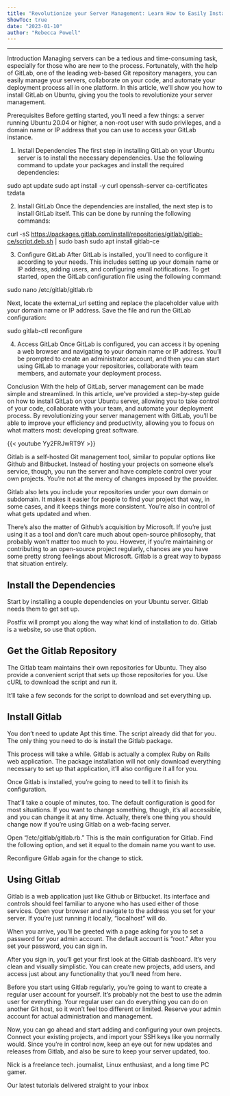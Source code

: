 ```yaml
---
title: "Revolutionize your Server Management: Learn How to Easily Install Gitlab on Ubuntu!"
ShowToc: true 
date: "2023-01-10"
author: "Rebecca Powell"
---
```

*****
Introduction
Managing servers can be a tedious and time-consuming task, especially for those who are new to the process. Fortunately, with the help of GitLab, one of the leading web-based Git repository managers, you can easily manage your servers, collaborate on your code, and automate your deployment process all in one platform. In this article, we’ll show you how to install GitLab on Ubuntu, giving you the tools to revolutionize your server management.

Prerequisites
Before getting started, you’ll need a few things: a server running Ubuntu 20.04 or higher, a non-root user with sudo privileges, and a domain name or IP address that you can use to access your GitLab instance.

1. Install Dependencies
The first step in installing GitLab on your Ubuntu server is to install the necessary dependencies. Use the following command to update your packages and install the required dependencies:

sudo apt update
sudo apt install -y curl openssh-server ca-certificates tzdata

2. Install GitLab
Once the dependencies are installed, the next step is to install GitLab itself. This can be done by running the following commands:

curl -sS https://packages.gitlab.com/install/repositories/gitlab/gitlab-ce/script.deb.sh | sudo bash
sudo apt install gitlab-ce

3. Configure GitLab
After GitLab is installed, you’ll need to configure it according to your needs. This includes setting up your domain name or IP address, adding users, and configuring email notifications. To get started, open the GitLab configuration file using the following command:

sudo nano /etc/gitlab/gitlab.rb

Next, locate the external_url setting and replace the placeholder value with your domain name or IP address. Save the file and run the GitLab configuration:

sudo gitlab-ctl reconfigure

4. Access GitLab
Once GitLab is configured, you can access it by opening a web browser and navigating to your domain name or IP address. You’ll be prompted to create an administrator account, and then you can start using GitLab to manage your repositories, collaborate with team members, and automate your deployment process.

Conclusion
With the help of GitLab, server management can be made simple and streamlined. In this article, we’ve provided a step-by-step guide on how to install GitLab on your Ubuntu server, allowing you to take control of your code, collaborate with your team, and automate your deployment process. By revolutionizing your server management with GitLab, you’ll be able to improve your efficiency and productivity, allowing you to focus on what matters most: developing great software.

{{< youtube Yy2FRJwRT9Y >}} 



Gitlab is a self-hosted Git management tool, similar to popular options like Github and Bitbucket. Instead of hosting your projects on someone else’s service, though, you run the server and have complete control over your own projects. You’re not at the mercy of changes imposed by the provider.
 
Gitlab also lets you include your repositories under your own domain or subdomain. It makes it easier for people to find your project that way, in some cases, and it keeps things more consistent. You’re also in control of what gets updated and when.
 
There’s also the matter of Github’s acquisition by Microsoft. If you’re just using it as a tool and don’t care much about open-source philosophy, that probably won’t matter too much to you. However, if you’re maintaining or contributing to an open-source project regularly, chances are you have some pretty strong feelings about Microsoft. Gitlab is a great way to bypass that situation entirely.
 
## Install the Dependencies
 
Start by installing a couple dependencies on your Ubuntu server. Gitlab needs them to get set up.
 
Postfix will prompt you along the way what kind of installation to do. Gitlab is a website, so use that option.
 
## Get the Gitlab Repository
 

 
The Gitlab team maintains their own repositories for Ubuntu. They also provide a convenient script that sets up those repositories for you. Use cURL to download the script and run it.
 
It’ll take a few seconds for the script to download and set everything up.
 
## Install Gitlab
 
You don’t need to update Apt this time. The script already did that for you. The only thing you need to do is install the Gitlab package.
 
This process will take a while. Gitlab is actually a complex Ruby on Rails web application. The package installation will not only download everything necessary to set up that application, it’ll also configure it all for you.
 
Once Gitlab is installed, you’re going to need to tell it to finish its configuration.
 
That’ll take a couple of minutes, too. The default configuration is good for most situations. If you want to change something, though, it’s all accessible, and you can change it at any time. Actually, there’s one thing you should change now if you’re using Gitlab on a web-facing server.
 
Open “/etc/gitlab/gitlab.rb.” This is the main configuration for Gitlab. Find the following option, and set it equal to the domain name you want to use.
 
Reconfigure Gitlab again for the change to stick.
 
## Using Gitlab
 
Gitlab is a web application just like Github or Bitbucket. Its interface and controls should feel familiar to anyone who has used either of those services. Open your browser and navigate to the address you set for your server. If you’re just running it locally, “localhost” will do.
 
When you arrive, you’ll be greeted with a page asking for you to set a password for your admin account. The default account is “root.” After you set your password, you can sign in.
 
After you sign in, you’ll get your first look at the Gitlab dashboard. It’s very clean and visually simplistic. You can create new projects, add users, and access just about any functionality that you’ll need from here.
 
Before you start using Gitlab regularly, you’re going to want to create a regular user account for yourself. It’s probably not the best to use the admin user for everything. Your regular user can do everything you can do on another Git host, so it won’t feel too different or limited. Reserve your admin account for actual administration and management.
 
Now, you can go ahead and start adding and configuring your own projects. Connect your existing projects, and import your SSH keys like you normally would. Since you’re in control now, keep an eye out for new updates and releases from Gitlab, and also be sure to keep your server updated, too.
 
Nick is a freelance tech. journalist, Linux enthusiast, and a long time PC gamer.
 
Our latest tutorials delivered straight to your inbox




